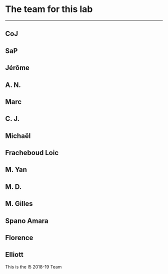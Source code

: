# The team for this lab

-----------------------------
CoJ
-----------------------------
SaP
-----------------------------
Jérôme
-----------------------------
A. N.
-----------------------------
Marc
-----------------------------
C. J.
-----------------------------
Michaël
-----------------------------
Fracheboud Loic
-----------------------------
M. Yan
-----------------------------
M. D.
-----------------------------
M. Gilles
-----------------------------
Spano Amara
-----------------------------
Florence
-----------------------------
Elliott
-----------------------------

This is the I5 2018-19 Team
